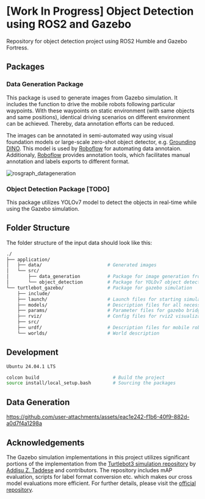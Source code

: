 # [Work In Progress] Object Detection using ROS2 and Gazebo

Repository for object detection project using ROS2 Humble and Gazebo Fortress.

## Packages
### Data Generation Package
This package is used to generate images from Gazebo simulation. It includes the function to drive the mobile robots following particular waypoints. With these waypoints on static environment (with same objects and same positions), identical driving scenarios on different environment can be achieved. Thereby, data annotation efforts can be reduced.

The images can be annotated in semi-automated way using visual foundation models or large-scale zero-shot object detector, e.g. [Grounding DINO](https://github.com/IDEA-Research/GroundingDINO). This model is used by [Roboflow](https://roboflow.com/annotate) for automating data annotaion. Additionaly, [Roboflow](https://roboflow.com/annotate) provides annotation tools, which facilitates manual annotation and labels exports to different format.

![rosgraph_datageneration](https://github.com/user-attachments/assets/ff56ee0a-7244-45ad-9120-65892cb10c41)

### Object Detection Package [TODO]
This package utilizes YOLOv7 model to detect the objects in real-time while using the Gazebo simulation.

## Folder Structure

The folder structure of the input data should look like this:

``` bash
./
├── application/          
│   ├── data/                        # Generated images 
│   └── src/
│       ├── data_generation          # Package for image generation from gazebo
│       └── object_detection         # Package for YOLOv7 object detector
└── turtlebot_gazebo/                # Package for gazebo simulation
    ├── include/ 
    ├── launch/                      # Launch files for starting simulation
    ├── models/                      # Description files for all necessary models
    ├── params/                      # Parameter files for gazebo bridge etc.
    ├── rviz/                        # Config files for rviz2 visualization
    ├── src/                         
    ├── urdf/                        # Description files for mobile robots
    └── worlds/                      # World description
```

## Development

``` bash
Ubuntu 24.04.1 LTS

colcon build                           # Build the project
source install/local_setup.bash        # Sourcing the packages
```

## Data Generation
https://github.com/user-attachments/assets/eac1e242-f1b6-40f9-882d-a0d7f4a1298a

## Acknowledgements

The Gazebo simulation implementations in this project utilizes significant portions of the implementation from the [Turtlebot3 simulation repository](https://github.com/azeey/turtlebot3_simulations/tree/new_gazebo) by [Addisu Z. Taddese](https://github.com/azeey) and contributors. 
The repository includes mAP evaluation, scripts for label format conversion etc. which makes our cross model evaluations more efficient. For further details, please visit the [official repository](https://github.com/azeey/turtlebot3_simulations/tree/new_gazebo).

